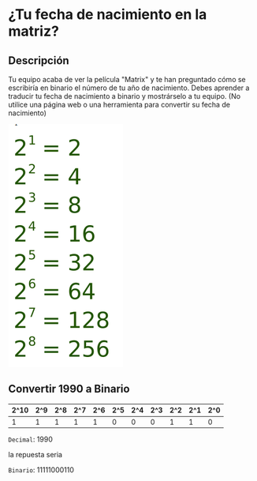 # ¿Tu fecha de nacimiento en la matriz?

## Descripción

Tu equipo acaba de ver la película "Matrix" y te han preguntado cómo se escribiría en binario el número de tu año de nacimiento. Debes aprender a traducir tu fecha de nacimiento a binario y mostrárselo a tu equipo. (No utilice una página web o una herramienta para convertir su fecha de nacimiento)

![Tabla_Binario](Tabla_Binario.png)


## Convertir 1990 a Binario

| 2^10 | 2^9 | 2^8 | 2^7 | 2^6 | 2^5 | 2^4 | 2^3 | 2^2 | 2^1 | 2^0 |
| ---- | --- | --- | --- | --- | --- | --- | --- | --- | --- | --- |
| 1    | 1   | 1   | 1   | 1   | 0   | 0   | 0   | 1   | 1   | 0  |

`Decimal`: 1990

la repuesta seria 

`Binario`: 11111000110

